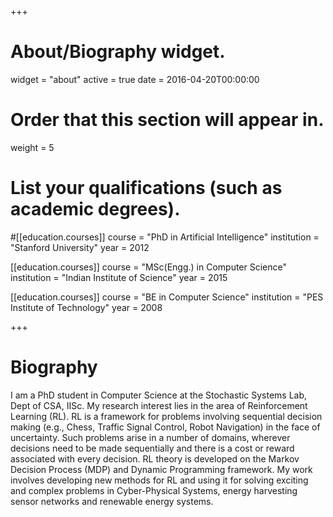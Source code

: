 +++
# About/Biography widget.
widget = "about"
active = true
date = 2016-04-20T00:00:00

# Order that this section will appear in.
weight = 5


# List your qualifications (such as academic degrees).
#[[education.courses]]
  course = "PhD in Artificial Intelligence"
  institution = "Stanford University"
  year = 2012

[[education.courses]]
  course = "MSc(Engg.) in Computer Science"
  institution = "Indian Institute of Science"
  year = 2015

[[education.courses]]
  course = "BE in Computer Science"
  institution = "PES Institute of Technology"
  year = 2008
 
+++

# Biography

I am a PhD student in Computer Science at the Stochastic Systems Lab, Dept of CSA, IISc. My research interest lies in the area of Reinforcement Learning (RL). RL is a framework for problems involving sequential decision making (e.g., Chess, Traffic Signal Control, Robot Navigation) in the face of uncertainty. Such problems arise in a number of domains, wherever decisions need to be made sequentially and there is a cost or reward associated with every decision. RL theory is developed on the Markov Decision Process (MDP) and Dynamic Programming framework. My work involves developing new methods for RL and using it for solving exciting and complex problems in Cyber-Physical Systems, energy harvesting sensor networks and renewable energy systems. 
